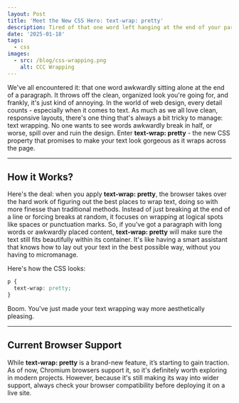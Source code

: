 ```yaml
---
layout: Post
title: 'Meet the New CSS Hero: text-wrap: pretty'
description: Tired of that one word left hanging at the end of your paragraph? Here's a quick fix.
date: '2025-01-18'
tags:
  - css
images:
  - src: /blog/css-wrapping.png
    alt: CCC Wrapping
---
```


We've all encountered it: that one word awkwardly sitting alone at the end of a paragraph. It throws off the clean, organized look you're going for, and frankly, it's just kind of annoying.
In the world of web design, every detail counts - especially when it comes to text. As much as we all love clean, responsive layouts, there's one thing that's always a bit tricky to manage: text wrapping.
No one wants to see words awkwardly break in half, or worse, spill over and ruin the design.
Enter **text-wrap: pretty** - the new CSS property that promises to make your text look gorgeous as it wraps across the page.

---

## How it Works?

Here's the deal: when you apply **text-wrap: pretty**, the browser takes over the hard work of figuring out the best places to wrap text, doing so with more finesse than traditional methods. 
Instead of just breaking at the end of a line or forcing breaks at random, it focuses on wrapping at logical spots like spaces or punctuation marks.
So, if you’ve got a paragraph with long words or awkwardly placed content, **text-wrap: pretty** will make sure the text still fits beautifully within its container. 
It's like having a smart assistant that knows how to lay out your text in the best possible way, without you having to micromanage.

Here's how the CSS looks:

```css
p {
  text-wrap: pretty;
}
```
Boom. You've just made your text wrapping way more aesthetically pleasing.

---

## Current Browser Support

While **text-wrap: pretty** is a brand-new feature, it’s starting to gain traction. As of now, Chromium browsers support it, so it's definitely worth exploring in modern projects. 
However, because it's still making its way into wider support, always check your browser compatibility before deploying it on a live site.